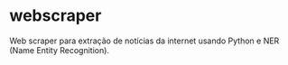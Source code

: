 # webscraper
Web scraper para extração de notícias da internet usando Python e NER (Name Entity Recognition).
